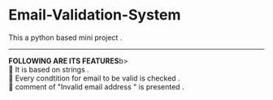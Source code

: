 # Email-Validation-System

This a python based mini project . 
<hr>
<b>FOLLOWING ARE ITS FEATURES</b>b> 
 <br> 
📍 It is based on strings .<br>
📍 Every condtition for email to be valid is checked .<br> 
📍 comment of "Invalid email address " is presented . 

